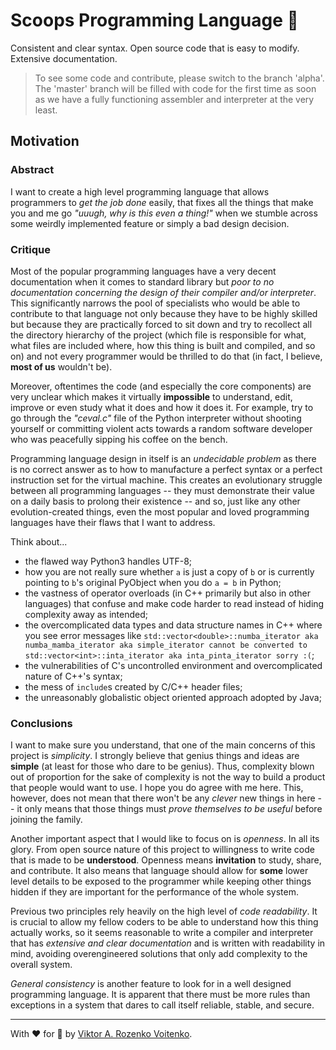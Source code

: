 # Scoops Programming Language 🍨

Consistent and clear syntax. Open source code that is easy to modify. Extensive documentation.

> To see some code and contribute, please switch to the branch 'alpha'. The
> 'master' branch will be filled with code for the first time as soon as we have
> a fully functioning assembler and interpreter at the very least.

## Motivation

### Abstract

I want to create a high level programming language that allows programmers to *get the job done* easily, that fixes all the things that make you and me go *"uuugh, why is this even a thing!"* when we stumble across some weirdly implemented feature or simply a bad design decision.

### Critique

Most of the popular programming languages have a very decent documentation when it comes to standard library but *poor to no documentation concerning the design of their compiler and/or interpreter*. This significantly narrows the pool of specialists who would be able to contribute to that language not only because they have to be highly skilled but because they are practically forced to sit down and try to recollect all the directory hierarchy of the project (which file is responsible for what, what files are included where, how this thing is built and compiled, and so on) and not every programmer would be thrilled to do that (in fact, I believe, **most of us** wouldn't be).

Moreover, oftentimes the code (and especially the core components) are very unclear which makes it virtually **impossible** to understand, edit, improve or even study what it does and how it does it. For example, try to go through the *"ceval.c"* file of the Python interpreter without shooting yourself or committing violent acts towards a random software developer who was peacefully sipping his coffee on the bench.

Programming language design in itself is an *undecidable problem* as there is no correct answer as to how to manufacture a perfect syntax or a perfect instruction set for the virtual machine. This creates an evolutionary struggle between all programming languages -- they must demonstrate their value on a daily basis to prolong their existence -- and so, just like any other evolution-created things, even the most popular and loved programming languages have their flaws that I want to address.

Think about...

+ the flawed way Python3 handles UTF-8;
+ how you are not really sure whether `a` is just a copy of `b` or is currently pointing to `b`'s original PyObject when you do `a = b` in Python;
+ the vastness of operator overloads (in C++ primarily but also in other languages) that confuse and make code harder to read instead of hiding complexity away as intended;
+ the overcomplicated data types and data structure names in C++ where you see error messages like `std::vector<double>::numba_iterator aka numba_mamba_iterator aka simple_iterator cannot be converted to std::vector<int>::inta_iterator aka inta_pinta_iterator sorry :(`;
+ the vulnerabilities of C's uncontrolled environment and overcomplicated nature of C++'s syntax;
+ the mess of `include`s created by C/C++ header files;
+ the unreasonably globalistic object oriented approach adopted by Java;

### Conclusions

I want to make sure you understand, that one of the main concerns of this project is *simplicity*. I strongly believe that genius things and ideas are **simple** (at least for those who dare to be genius). Thus, complexity blown out of proportion for the sake of complexity is not the way to build a product that people would want to use. I hope you do agree with me here. This, however, does not mean that there won't be any *clever* new things in here -- it only means that those things must *prove themselves to be useful* before joining the family.

Another important aspect that I would like to focus on is *openness*. In all its glory. From open source nature of this project to willingness to write code that is made to be **understood**. Openness means **invitation** to study, share, and contribute. It also means that language should allow for **some** lower level details to be exposed to the programmer while keeping other things hidden if they are important for the performance of the whole system.

Previous two principles rely heavily on the high level of *code readability*. It is crucial to allow my fellow coders to be able to understand how this thing actually works, so it seems reasonable to write a compiler and interpreter that has *extensive and clear documentation* and is written with readability in mind, avoiding overengineered solutions that only add complexity to the overall system.

*General consistency* is another feature to look for in a well designed programming language. It is apparent that there must be more rules than exceptions in a system that dares to call itself reliable, stable, and secure.

---

With ❤️ for 🍨 by [Viktor A. Rozenko Voitenko](https://github.com/sharpvik).
